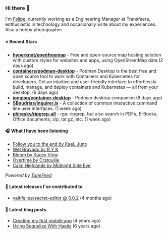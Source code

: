 ### Hi there 👋

I'm [Felipe](https://felipevm.com), currently working as a Engineering Manager at Transfeera, enthusiastic in technology and occasionally write about my experiences. Also a hobby photographer.

#### ⭐ Recent Stars
- **[hyperknot/openfreemap](https://github.com/hyperknot/openfreemap)** - Free and open-source map hosting solution with custom styles for websites and apps, using OpenStreetMap data (2 days ago)
- **[containers/podman-desktop](https://github.com/containers/podman-desktop)** - Podman Desktop is the best free and open source tool to work with Containers and Kubernetes for developers. Get an intuitive and user-friendly interface to effortlessly build, manage, and deploy containers and Kubernetes — all from your desktop. (6 days ago)
- **[iongion/container-desktop](https://github.com/iongion/container-desktop)** - Podman desktop companion (6 days ago)
- **[SBoudrias/Inquirer.js](https://github.com/SBoudrias/Inquirer.js)** - A collection of common interactive command line user interfaces. (1 week ago)
- **[phiresky/ripgrep-all](https://github.com/phiresky/ripgrep-all)** - rga: ripgrep, but also search in PDFs, E-Books, Office documents, zip, tar.gz, etc. (1 week ago)

#### 🎧 What I have been listening
- [Follow you to the end by KaeL Juno](https://open.spotify.com/track/66xzgxNgDBbVnQ42XzsHbU)
- [Wet Bravado by R Y K](https://open.spotify.com/track/0ENdomkBjCzYQbHP0ITm6L)
- [Bloom by Kacey View](https://open.spotify.com/track/4t487YqFwbxrqFziKX396O)
- [Overtime by Cratouille](https://open.spotify.com/track/20po3c7qSftUPQpBrmDpX1)
- [Calm Highlands by Midnight Side Eye](https://open.spotify.com/track/5ReRF1iDkh9VkrT8J19G6b)

_Powered by [TuneFeed](https://tunefeed.app?ref=valtlfelipe-gh-profile)_ 

#### 🚀 Latest releases I've contributed to


- [valtlfelipe/secret-editor @ 0.0.2](https://github.com/valtlfelipe/secret-editor/releases/tag/0.0.2) (4 months ago)

#### 📄 Latest blog posts
- [Creating my first mobile app](https://felipevm.com/posts/creating-my-first-mobile-app/) (4 years ago)
- [Using Sequelize With Hapijs](https://felipevm.com/posts/using-sequelize-with-hapijs/) (6 years ago)
